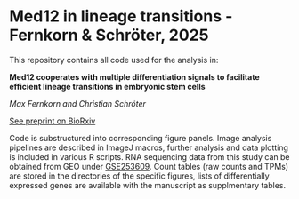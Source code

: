 # Med12 in lineage transitions - Fernkorn & Schröter, 2025
This repository contains all code used for the analysis in:

__Med12 cooperates with multiple differentiation signals to facilitate efficient lineage transitions in embryonic stem cells__

_Max Fernkorn and Christian Schröter_

[See preprint on BioRxiv](https://doi.org/10.1101/2024.01.22.576603)

Code is substructured into corresponding figure panels. Image analysis pipelines are described in ImageJ macros, further analysis and data plotting is included in various R scripts.
RNA sequencing data from this study can be obtained from GEO under [GSE253609](https://www.ncbi.nlm.nih.gov/geo/query/acc.cgi?acc=GSE253609). Count tables (raw counts and TPMs) are stored in the directories of the specific figures, lists of differentially expressed genes are available with the manuscript as supplmentary tables.

